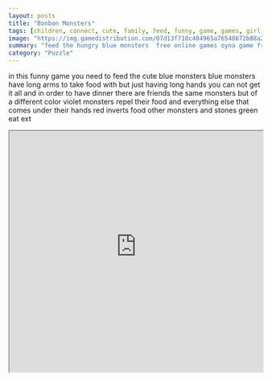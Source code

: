 ```yaml
---
layout: posts
title: "Bonbon Monsters"
tags: [children, connect, cute, family, feed, funny, game, games, girl, html5, kids, monster, free, online, games, oyna, game, free, games, play, play, games]
image: "https://img.gamedistribution.com/07d13f718c404965a76540672b88a2ed.jpg"
summary: "feed the hungry blue monsters  free online games oyna game free games play play games"
category: "Puzzle"
---
```


in this funny game you need to feed the cute blue monsters blue monsters have long arms to take food with but just having long hands you can not get it all and in order to have dinner there are friends the same monsters but of a different color violet monsters repel their food and everything else that comes under their hands red inverts food other monsters and stones green eat ext

<iframe width="100%" height="480px;" src="https://html5.gamedistribution.com/07d13f718c404965a76540672b88a2ed/"></iframe>